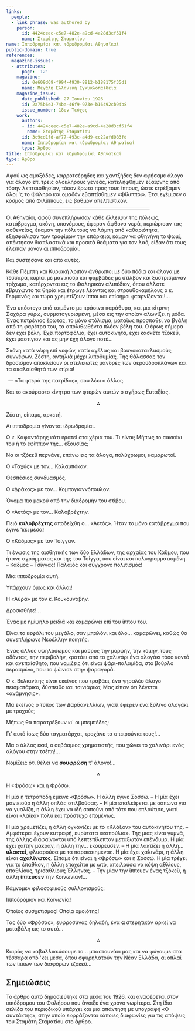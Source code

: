 ```yaml
---
links:
  people:
  - link_phrase: was authored by
    person:
      id: 4424ceec-c5e7-482e-a9cd-4a28d3cf51f4
      name: Σταμάτης Σταματίου
name: Ιπποδρομίαι και ιδρωδρομίαι Αθηναϊκαί
public-domain: true
references:
  magazine-issues:
  - attributes:
      page: '12'
    magazine:
      id: 0e609d69-f994-4930-8812-b188175f35d1
      name: Μεγάλη Ελληνική Εγκυκλοπαίδεια
    magazine_issue:
      date_published: 27 Ιουνίου 1926
      id: 2a75b6e3-74ba-46f9-973e-b16492cb94b8
      issue_number: 18ον Τεύχος
    work:
      authors:
      - id: 4424ceec-c5e7-482e-a9cd-4a28d3cf51f4
        name: Σταμάτης Σταματίου
      id: 3c9cd1fd-af77-493c-a4d9-cc22afd083fd
      name: Ιπποδρομίαι και ιδρωδρομίαι Αθηναϊκαί
      type: Άρθρο
title: Ιπποδρομίαι και ιδρωδρομίαι Αθηναϊκαί
type: Άρθρο
---
```


<main class="content" itemprop="text">
<p>Αφού ως αμαξάδες, καρροτσέρηδες και χαντζήδες δεν αφήσαμε άλογο για άλογο επί τρεις ολοκλήρους γενεάς, κατελήφθημεν
εξαίφνης από τόσην λεπταισθησίαν, τόσον έρωτα προς τους ίππους, ώστε ετρέξαμεν όλοι 'ς το Φάληρο και ομαδόν εβαπτίσθημεν
«Φίλιπποι». Έτσι εγέμισεν ο κόσμος από Φιλίππους, εις βαθμόν απελπιστικόν.</p>

<hr style="margin: 1em 8em"/>

<p>Οι Αθηναίοι, αφού συνεπλήρωσαν κάθε έλλειψιν της πόλεως, κατάβρεγμα, σκόνη, υπονόμους, έφεραν άφθονα νερά, περιώρισαν
τας ασθενείας, έκαμαν την πόλι τους να λάμπη από καθαριότητα, εξησφάλισαν των τροφίμων την επάρκεια, κάμαν να φθηνήνη το
ψωμί, απέκτησαν διαπλαστικά και προσιτά θεάματα για τον λαό, είδαν ότι τους έλειπαν μόνον αι ιπποδρομίαι.</p>

<p>Και συστήσανε και από αυτές.</p>

<p>Κάθε Πέμπτη και Κυριακή λοιπόν άνθρωποι με δύο πόδια και άλογα με τέσσαρα, κυρίαι με μανικιούρ και φορβάδες με στίλβον
και ξυστρισμένον τρίχωμα, κατέρχονται εις το Φαληρικόν αλιπέδιον, όπου άλλοτε εβρυχώντο τα θηρία και έτρωγε λέοντας και
στρουθοκαμήλους ο κ. Γερμανός και τώρα χρεμετίζουν ίπποι και επίσημοι φταρνίζονται!...</p>

<p>Ένα υπόστεγο από τσιμέντο με πράσινα παράθυρα, και μια κίτρινη Σαχάρα γύρω, συρματογυρισμένη, μέσα εις την οποίαν
αλωνίζει η μόδα. Ένας πετρένιος έρωτας, το μόνο στόλισμα, ματαίως προσπαθεί να βγάλη από τη φαρέτρα του, τα απολιθωθέντα
πλέον βέλη του. Ο έρως σήμερα δεν έχει βέλη. Έχει πορτοφόλια, έχει αυτοκίνητα, έχει κασκέτο τζόκεϋ, έχει μαστίγιον και
ας μην έχη άλογο ποτέ...</p>

<p>Σκόνη κατά νέφη επί νεφών, κατά αγέλας και βουνοκατακλυσμούς συννέφων. Ζέστη, αντηλιά μέχρι λιποθυμίας. Της θάλασσας τον
δροσισμόν αποκλείουν οι ατέλειωτες μάνδρες των αεροϋδροπλάνων και τα ακαλαίσθητά των κτίρια!</p>

<ol style="list-style-type: '&mdash; '">
  <li>«Τα φτερά της πατρίδος», σου λέει ο άλλος.</li>
</ol>

<p>Και το ακούραστο κίνητρο των φτερών αυτών ο αγήρως Ευταξίας.</p>

<div style="text-align: center; margin-bottom: 1em">⁂</div>

<p>Ζέστη, είπαμε, αρκετή.</p>

<p>Αι ιπποδρομία γίνονται ιδρωδρομίαι.</p>

<p>Ο κ. Καφαντάρης κάτι κρατεί στα χέρια του. Τι είναι; Μήπως το σακκάκι του ή το εφίππιον της... εξουσίας;</p>

<p>Να οι τζόκεϋ περνάνε, επάνω εις τα άλογα, πολύχρωμοι, καμαρωτοί.</p>

<p>Ο «Ταχύς» με τον... Καλαμπόκαν.</p>

<p>Θεσπέσιος συνδυασμός.</p>

<p>Ο «Δράκος» με τον... Κομπογιαννόπουλον.</p>

<p>Όνομα πιο μακρύ από την διαδρομήν του στίβου.</p>

<p>Ο «Αετός» με τον... Καλοβρέχτην.</p>

<p>Πειό <b>καλοβρέχτης</b> αποδείχθη ο... «Αετός». Ήταν το μόνο κατάβρεγμα που έγινε 'κει μέσα!</p>

<p>Ο «Κάδμος» με τον Τσίγγαν.</p>

<p>Τι ένωσις της αισθητικής των δύο Ελλάδων, της αρχαίας του Κάδμου, που ήτανε αγράμματος και της του Τσίγγα, που είναι και
πολυγραμματισμένη. &ndash; Κάδμος &ndash; Τσίγγας! Παλαιός και σύγχρονο πολιτισμός!</p>

<p>Μια ιπποδρομία αυτή.</p>

<p>Υπάρχουν όμως και άλλαι!</p>

<p>Η «Αύρα» με τον κ. Κουκουνάβην.</p>

<p>Δροσισθήτε!...</p>

<p>Ένας με ημίψηλο μειδιά και καμαρώνει επί του ίππου του.</p>

<p>Είναι το κεφάλι του μεγάλο, σαν μπαλόνι και όλο... καμαρώνει, καθώς θα συνεπλήρωνε Νεοέλλην ποιητής.</p>

<p>Ένας άλλος υψηλόσωμος και μαύρος την μορφήν, την κόμην, τους οδόντας, την περιβολήν, κρατάει από το χαλινάρι ένα αλογάκι
τόσο κοντό και ανεπαίσθητο, που νομίζεις ότι είναι ψάρι-παλαμίδα, στο βούρλο περασμένο, που το ψώνισε στην ψαραγορά.</p>

<p>Ο κ. Βελιανίτης είναι εκείνος που τραβάει, ένα γηραλέο άλογο πεισματάρικο, δύσπειθο και τσινιάρικο; Μας είπαν ότι
λέγεται «ανάμνησις».</p>

<p>Μα εκείνος ο τύπος των Δαρδανελλίων, γιατί έφερεν ένα ξύλινο αλογάκι με τροχούς;</p>

<p>Μήπως θα παρατρέξουν κι' οι μπεμπέδες;</p>

<p>Γι' αυτό ίσως δύο ταγματάρχαι, τροχάνε τα σπειρούνια τους!...</p>

<p>Μα ο άλλος εκεί, ο σεβάσμιος χρηματιστής, που χώνει το χαλινάρι ενός αλόγου στην τσέπη!...</p>

<p>Νομίζεις ότι θέλει να <b>σουφρώση</b> τ' άλογο!...</p>

<div style="text-align: center; margin-bottom: 1em">⁂</div>

<p>Η «Φρόσω» και η Φρόσω.</p>

<p>Η μία η τετράποδη έμεινε «Φρόσω». Η άλλη έγινε Σοσσώ. &ndash; Η μία έχει μανικιούρ η άλλη οπλάς στιλβούσας. &ndash; Η
μία επαλείφεται με σάπωνα για να γυαλίζη, η άλλη έχει να ιδή σαπούνι από τότε που επλούτισε, γιατί είναι «λαϊκό» πολύ
και πρόστυχο επομένως.</p>

<p>Η μία χρεμετίζει, η άλλη ογκανίζει με το «Κλάξον» του αυτοκινήτου της. &ndash; Αμφότεραι έχουν ευτραφή, ευρύτατα
«καπούλια». Της μιας είναι γυμνά, της άλλης διαφαίνονται υπό λεπτεπίλεπτον μεταξωτόν επένδυμα. Η μία έχει χαίτην μακράν,
η άλλη την... εκούρευσεν. &ndash; Η μία λακτίζει η άλλη... <b>υλακτεί</b>, φλυαρούσα με τα παρακαιημένας. Η μία έχει
χαλινάρι, η άλλη είναι <b>αχαλίνωτος</b>. Είπαμε ότι είναι η «Φρόσω» και η Σοσσώ. Η μία τρέχει για το έπαθλον, η άλλη
εποχείται με ωτό, απειλούσα να κόψη αθλίους, επαθλίους, τρισαθλίους Έλληνας. &ndash; Την μίαν την ίππευεν ένας τζόκεϋ,
η άλλη <b>ίππευσεν</b> την Κοινωνίαν!...</p>

<p>Κάμνομεν φιλοσοφικούς συλλογισμούς:</p>

<p>Ιπποδρόμιον και Κοινωνία!</p>

<p>Οποίος συσχετισμός! Οποία ομοιότης!</p>

<p>Τας δύο «Φρόσας», ευφροσύνας δηλαδή, ένα <b>α</b> στερητικόν αρκεί να μεταβάλη εις το αυτό...</p>

<div style="text-align: center; margin-bottom: 1em">⁂</div>

<p>Καιρός να καβαλλικεύσουμε το... μπαστουνάκι μας και να φύγουμε στα τέσσαρα από 'κει μέσα, όπου σφυρηλατούν την Νέαν
Ελλάδα, αι οπλαί των ίππων των διαφόρων τζόκεϋ...</p>
</main>
<section class="notes">
<h2>Σημειώσεις</h2>

<p>Το άρθρο αυτό δημοσιεύτηκε στα μέσα του 1926, και αναφέρεται στον ιππόδρομου του Φαλήρου που άνοιξε ένα χρόνο νωρίτερα.
Στη ίδια σελίδα του περιοδικού υπάρχει και μια απάντηση με υπογραφή «Ο συντάκτης», στην οποίο εκφράζονται κάποιες
διαφωνίες για τις απόψεις του Σταμάτη Σταματίου στο άρθρο.</p>
</section>
